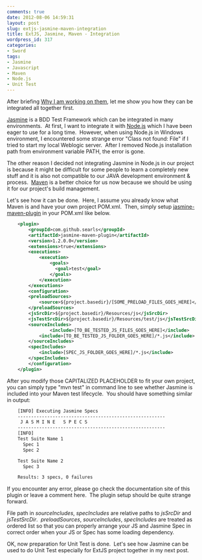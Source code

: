 ```yaml
---
comments: true
date: 2012-08-06 14:59:31
layout: post
slug: extjs-jasmine-maven-integration
title: ExtJS, Jasmine, Maven - Integration
wordpress_id: 317
categories:
- Sword
tags:
- Jasmine
- Javascript
- Maven
- Node.js
- Unit Test
---
```


After briefing [Why I am working on them](http://www.thinkingincrowd.me/blog/2012/08/05/extjs-jasmine-maven-why-i-am-working-on-them/), let me show you how they can be integrated all together first.

[Jasmine](http://pivotal.github.com/jasmine/) is a BDD Test Framework which can be integrated in many environments.  At first, I want to integrate it with [Node.js](http://nodejs.org/) which I have been eager to use for a long time.  However, when using Node.js in Windows environment, I encountered some strange error "Class not found: File" if I tried to start my local Weblogic server.  After I removed Node.js installation path from environment variable PATH, the error is gone.

The other reason I decided not integrating Jasmine in Node.js in our project is because it might be difficult for some people to learn a completely new stuff and it is also not compatible to our JAVA development environment & process.  [Maven](maven.apache.org) is a better choice for us now because we should be using it for our project's build management.

Let's see how it can be done.  Here, I assume you already know what Maven is and have your own project POM.xml.  Then, simply setup [jasmine-maven-plugin](https://github.com/searls/jasmine-maven-plugin) in your POM.xml like below.

```xml
    <plugin>
        <groupId>com.github.searls</groupId>
        <artifactId>jasmine-maven-plugin</artifactId>
        <version>1.2.0.0</version>
        <extensions>true</extensions>
        <executions>
            <execution>
                <goals>
                  <goal>test</goal>
                </goals>
            </execution>
        </executions>
        <configuration>
    	<preloadSources>
    	    <source>${project.basedir}/[SOME_PRELOAD_FILES_GOES_HERE]</source>
    	</preloadSources>
    	<jsSrcDir>${project.basedir}/Resources/js</jsSrcDir>
    	<jsTestSrcDir>${project.basedir}/Resources/test/js</jsTestSrcDir>
    	<sourceIncludes>
                <include>[TO_BE_TESTED_JS_FILES_GOES_HERE]</include>
    	    <include>[TO_BE_TESTED_JS_FOLDER_GOES_HERE]/*.js</include>
    	</sourceIncludes>
    	<specIncludes>
    	    <include>[SPEC_JS_FOLDER_GOES_HERE]/*.js</include>
    	</specIncludes>
        </configuration>
    </plugin>
```

After you modify those CAPITALIZED PLACEHOLDER to fit your own project, you can simply type "mvn test" in command line to see whether Jasmine is included into your Maven test lifecycle.  You should have something similar in output:

```bash
    [INFO] Executing Jasmine Specs
    -------------------------------------------------------
     J A S M I N E   S P E C S
    -------------------------------------------------------
    [INFO]
    Test Suite Name 1
      Spec 1
      Spec 2

    Test Suite Name 2
      Spec 3

    Results: 3 specs, 0 failures
```

If you encounter any error, please go check the documentation site of this plugin or leave a comment here.  The plugin setup should be quite strange forward.

File path in _sourceIncludes_, _specIncludes_ are relative paths to _jsSrcDir_ and _jsTestSrcDir_.  _preloadSources_, _sourceIncludes_, _specIncludes_ are treated as ordered list so that you can properly arrange your JS and Jasmine Spec in correct order when your JS or Spec has some loading dependency.

OK, now preparation for Unit Test is done.  Let's see how Jasmine can be used to do Unit Test especially for ExtJS project together in my next post.

